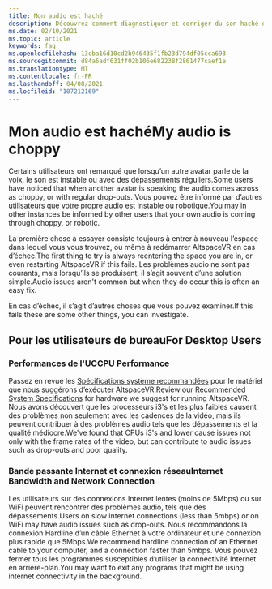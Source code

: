 ```yaml
---
title: Mon audio est haché
description: Découvrez comment diagnostiquer et corriger du son haché dans les événements AltspaceVR.
ms.date: 02/10/2021
ms.topic: article
keywords: faq
ms.openlocfilehash: 13cba16d10cd2b946435f1fb23d794df05cca693
ms.sourcegitcommit: d84a6adf631ff02b106e682238f2861477caef1e
ms.translationtype: MT
ms.contentlocale: fr-FR
ms.lasthandoff: 04/08/2021
ms.locfileid: "107212169"
---
```

# <a name="my-audio-is-choppy"></a><span data-ttu-id="84cff-104">Mon audio est haché</span><span class="sxs-lookup"><span data-stu-id="84cff-104">My audio is choppy</span></span>

<span data-ttu-id="84cff-105">Certains utilisateurs ont remarqué que lorsqu’un autre avatar parle de la voix, le son est instable ou avec des dépassements réguliers.</span><span class="sxs-lookup"><span data-stu-id="84cff-105">Some users have noticed that when another avatar is speaking the audio comes across as choppy, or with regular drop-outs.</span></span> <span data-ttu-id="84cff-106">Vous pouvez être informé par d’autres utilisateurs que votre propre audio est instable ou robotique.</span><span class="sxs-lookup"><span data-stu-id="84cff-106">You may in other instances be informed by other users that your own audio is coming through choppy, or robotic.</span></span>

<span data-ttu-id="84cff-107">La première chose à essayer consiste toujours à entrer à nouveau l’espace dans lequel vous vous trouvez, ou même à redémarrer AltspaceVR en cas d’échec.</span><span class="sxs-lookup"><span data-stu-id="84cff-107">The first thing to try is always reentering the space you are in, or even restarting AltspaceVR if this fails.</span></span> <span data-ttu-id="84cff-108">Les problèmes audio ne sont pas courants, mais lorsqu’ils se produisent, il s’agit souvent d’une solution simple.</span><span class="sxs-lookup"><span data-stu-id="84cff-108">Audio issues aren't common but when they do occur this is often an easy fix.</span></span> 

<span data-ttu-id="84cff-109">En cas d’échec, il s’agit d’autres choses que vous pouvez examiner.</span><span class="sxs-lookup"><span data-stu-id="84cff-109">If this fails these are some other things, you can investigate.</span></span> 

## <a name="for-desktop-users"></a><span data-ttu-id="84cff-110">Pour les utilisateurs de bureau</span><span class="sxs-lookup"><span data-stu-id="84cff-110">For Desktop Users</span></span>

### <a name="cpu-performance"></a><span data-ttu-id="84cff-111">Performances de l'UC</span><span class="sxs-lookup"><span data-stu-id="84cff-111">CPU Performance</span></span>

<span data-ttu-id="84cff-112">Passez en revue les [Spécifications système recommandées](../getting-started/system-requirements.md) pour le matériel que nous suggérons d’exécuter AltspaceVR.</span><span class="sxs-lookup"><span data-stu-id="84cff-112">Review our [Recommended System Specifications](../getting-started/system-requirements.md) for hardware we suggest for running AltspaceVR.</span></span> <span data-ttu-id="84cff-113">Nous avons découvert que les processeurs i3's et les plus faibles causent des problèmes non seulement avec les cadences de la vidéo, mais ils peuvent contribuer à des problèmes audio tels que les dépassements et la qualité médiocre.</span><span class="sxs-lookup"><span data-stu-id="84cff-113">We've found that CPUs i3's and lower cause issues not only with the frame rates of the video, but can contribute to audio issues such as drop-outs and poor quality.</span></span>

### <a name="internet-bandwidth-and-network-connection"></a><span data-ttu-id="84cff-114">Bande passante Internet et connexion réseau</span><span class="sxs-lookup"><span data-stu-id="84cff-114">Internet Bandwidth and Network Connection</span></span>

<span data-ttu-id="84cff-115">Les utilisateurs sur des connexions Internet lentes (moins de 5Mbps) ou sur WiFi peuvent rencontrer des problèmes audio, tels que des dépassements.</span><span class="sxs-lookup"><span data-stu-id="84cff-115">Users on slow internet connections (less than 5mbps) or on WiFi may have audio issues such as drop-outs.</span></span> <span data-ttu-id="84cff-116">Nous recommandons la connexion Hardline d’un câble Ethernet à votre ordinateur et une connexion plus rapide que 5Mbps.</span><span class="sxs-lookup"><span data-stu-id="84cff-116">We recommend hardline connection of an Ethernet cable to your computer, and a connection faster than 5mbps.</span></span> <span data-ttu-id="84cff-117">Vous pouvez fermer tous les programmes susceptibles d’utiliser la connectivité Internet en arrière-plan.</span><span class="sxs-lookup"><span data-stu-id="84cff-117">You may want to exit any programs that might be using internet connectivity in the background.</span></span>